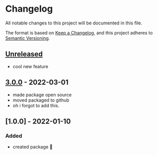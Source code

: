 # Changelog

All notable changes to this project will be documented in this file.

The format is based on [Keep a Changelog](https://keepachangelog.com/en/1.0.0/),
and this project adheres to [Semantic Versioning](https://semver.org/spec/v2.0.0.html).

## [Unreleased]
-   cool new feature

## [3.0.0] - 2022-03-01

-   made package open source
-   moved packaged to github
-   oh i forgot to add this.

## [1.0.0] - 2022-01-10

### Added

-   created package :tada: 

[Unreleased]: https://github.com/neolution-ch/als-context/compare/3.0.0...HEAD

[3.0.0]: https://github.com/neolution-ch/als-context/compare/1.0.0...3.0.0
